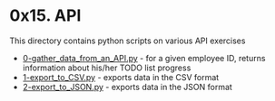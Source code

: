 # 0x15. API
This directory contains python scripts on various API exercises
- [0-gather_data_from_an_API.py](0-gather_data_from_an_API.py) - for a given employee ID, returns information about his/her TODO list progress
- [1-export_to_CSV.py](1-export_to_CSV.py) - exports data in the CSV format
- [2-export_to_JSON.py](2-export_to_JSON.py) - exports data in the JSON format